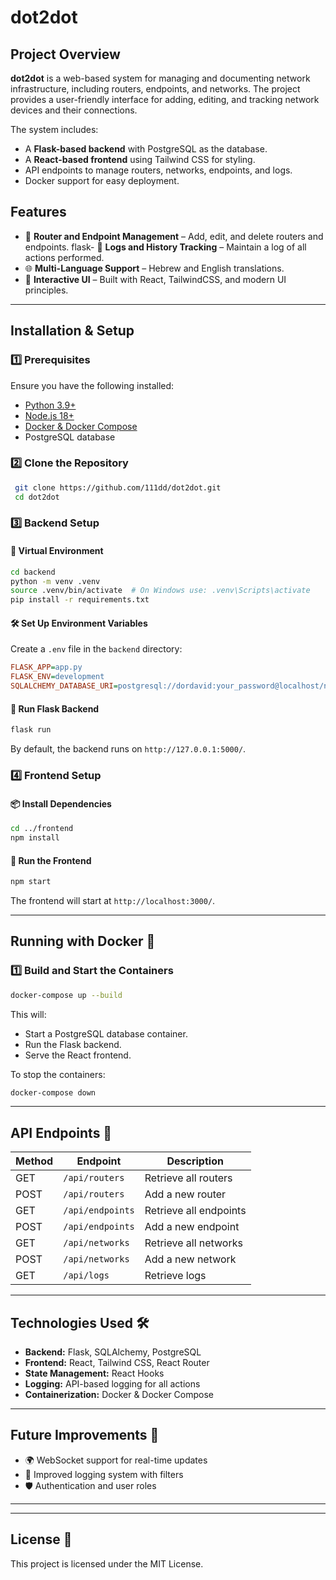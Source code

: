 # dot2dot

## Project Overview
**dot2dot** is a web-based system for managing and documenting network infrastructure, including routers, endpoints, and networks. The project provides a user-friendly interface for adding, editing, and tracking network devices and their connections.

The system includes:
- A **Flask-based backend** with PostgreSQL as the database.
- A **React-based frontend** using Tailwind CSS for styling.
- API endpoints to manage routers, networks, endpoints, and logs.
- Docker support for easy deployment.

## Features
- 📌 **Router and Endpoint Management** – Add, edit, and delete routers and endpoints.
flask- 📜 **Logs and History Tracking** – Maintain a log of all actions performed.
- 🌐 **Multi-Language Support** – Hebrew and English translations.
- 🎨 **Interactive UI** – Built with React, TailwindCSS, and modern UI principles.

---
## Installation & Setup
### 1️⃣ Prerequisites
Ensure you have the following installed:
- [Python 3.9+](https://www.python.org/downloads/)
- [Node.js 18+](https://nodejs.org/)
- [Docker & Docker Compose](https://docs.docker.com/get-docker/)
- PostgreSQL database

### 2️⃣ Clone the Repository
```sh
 git clone https://github.com/111dd/dot2dot.git
 cd dot2dot
```

### 3️⃣ Backend Setup
#### 🔧 Virtual Environment
```sh
cd backend
python -m venv .venv
source .venv/bin/activate  # On Windows use: .venv\Scripts\activate
pip install -r requirements.txt
```
#### 🛠️ Set Up Environment Variables
Create a `.env` file in the `backend` directory:
```ini
FLASK_APP=app.py
FLASK_ENV=development
SQLALCHEMY_DATABASE_URI=postgresql://dordavid:your_password@localhost/network_db
```
#### 🚀 Run Flask Backend
```sh
flask run
```
By default, the backend runs on `http://127.0.0.1:5000/`.

### 4️⃣ Frontend Setup
#### 📦 Install Dependencies
```sh
cd ../frontend
npm install
```
#### 🏃 Run the Frontend
```sh
npm start
```
The frontend will start at `http://localhost:3000/`.

---
## Running with Docker 🐳
### 1️⃣ Build and Start the Containers
```sh
docker-compose up --build
```
This will:
- Start a PostgreSQL database container.
- Run the Flask backend.
- Serve the React frontend.

To stop the containers:
```sh
docker-compose down
```

---
## API Endpoints 📡
| Method | Endpoint               | Description                    |
|--------|------------------------|--------------------------------|
| GET    | `/api/routers`         | Retrieve all routers          |
| POST   | `/api/routers`         | Add a new router              |
| GET    | `/api/endpoints`       | Retrieve all endpoints        |
| POST   | `/api/endpoints`       | Add a new endpoint            |
| GET    | `/api/networks`        | Retrieve all networks         |
| POST   | `/api/networks`        | Add a new network             |
| GET    | `/api/logs`            | Retrieve logs                 |

---
## Technologies Used 🛠️
- **Backend:** Flask, SQLAlchemy, PostgreSQL
- **Frontend:** React, Tailwind CSS, React Router
- **State Management:** React Hooks
- **Logging:** API-based logging for all actions
- **Containerization:** Docker & Docker Compose

---
## Future Improvements 🚀
- 🌍 WebSocket support for real-time updates
- 📡 Improved logging system with filters
- 🛡️ Authentication and user roles

---

---
## License 📜
This project is licensed under the MIT License.

